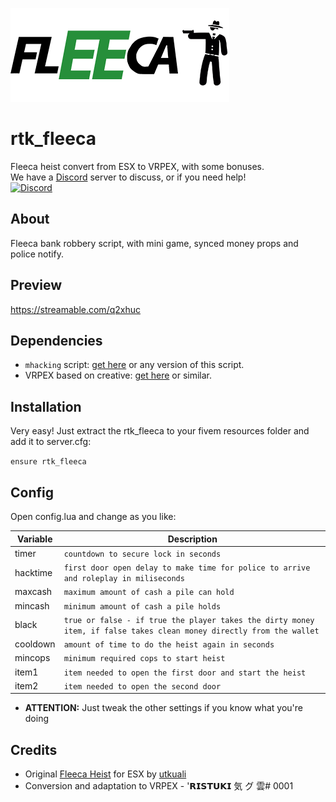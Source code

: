 ![](fleecaheist.png)

# rtk_fleeca
Fleeca heist convert from ESX to VRPEX, with some bonuses.<br>
We have a [Discord](https://discord.gg/V9MT4zr) server to discuss, or if you need help!  
[![Discord](https://img.shields.io/discord/736977037591576636?color=blueviolet&label=Discord)](https://discord.gg/V9MT4zr)

## About
Fleeca bank robbery script, with mini game, synced money props and police notify.

## Preview
https://streamable.com/q2xhuc

## Dependencies
* `mhacking` script: [get here](https://github.com/ristukin/mhacking) or any version of this script.
* VRPEX based on creative: [get here](https://github.com/contatosummerz/vrpex) or similar.

## Installation


Very easy! Just extract the rtk_fleeca to your fivem resources folder and add it to server.cfg:

``
ensure rtk_fleeca
``

## Config

Open config.lua and change as you like:

|       Variable         |Description                          |
|----------------|-------------------------------|
|timer|`countdown to secure lock in seconds`            |
|hacktime|`first door open delay to make time for police to arrive and roleplay in miliseconds`            |
|maxcash|`maximum amount of cash a pile can hold`            |
|mincash|`minimum amount of cash a pile holds`            |
|black|`true or false - if true the player takes the dirty money item, if false takes clean money directly from the wallet`            |
|cooldown|`amount of time to do the heist again in seconds`            |
|mincops|`minimum required cops to start heist`            |
|item1|`item needed to open the first door and start the heist`            |
|item2|`item needed to open the second door`            |

* **ATTENTION:** Just tweak the other settings if you know what you're doing

## Credits

* Original [Fleeca Heist](https://github.com/utkuali/Fleeca-Bank-Heists) for ESX by [utkuali](https://github.com/utkuali)
* Conversion and adaptation to VRPEX - '𝗥𝗜𝗦𝗧𝗨𝗞𝗜 気 グ 雲# 0001
